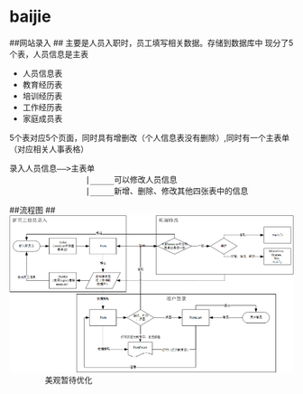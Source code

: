 # baijie
##网站录入 ##
主要是人员入职时，员工填写相关数据。存储到数据库中
现分了5个表，人员信息是主表
+ 人员信息表
+ 教育经历表
+ 培训经历表
+ 工作经历表
+ 家庭成员表

5个表对应5个页面，同时具有增删改（个人信息表没有删除）,同时有一个主表单（对应相关人事表格）
<pre>录入人员信息——>主表单
                |_____可以修改人员信息
                |_____新增、删除、修改其他四张表中的信息
</pre>               
                

##流程图 ##
![photo](http://github.com/fhrl94/baijie/raw/master/static/web信息录入.png "流程图")                
美观暂待优化
